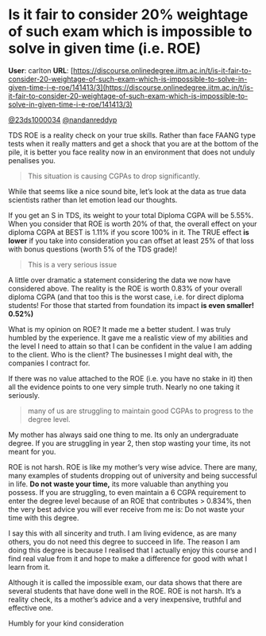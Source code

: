 # Is it fair to consider 20% weightage of such exam which is impossible to solve in given time (i.e. ROE)

**User**: carlton
**URL**: [https://discourse.onlinedegree.iitm.ac.in/t/is-it-fair-to-consider-20-weightage-of-such-exam-which-is-impossible-to-solve-in-given-time-i-e-roe/141413/3](https://discourse.onlinedegree.iitm.ac.in/t/is-it-fair-to-consider-20-weightage-of-such-exam-which-is-impossible-to-solve-in-given-time-i-e-roe/141413/3)

[@23ds1000034](/u/23ds1000034) [@nandanreddyp](/u/nandanreddyp)

TDS ROE is a reality check on your true skills. Rather than face FAANG type tests when it really matters and get a shock that you are at the bottom of the pile, it is better you face reality now in an environment that does not unduly penalises you.

> This situation is causing CGPAs to drop significantly.

While that seems like a nice sound bite, let’s look at the data as true data scientists rather than let emotion lead our thoughts.

If you get an S in TDS, its weight to your total Diploma CGPA will be 5.55%.  
When you consider that ROE is worth 20% of that, the overall effect on your diploma CGPA at BEST is 1.11% if you score 100% in it. The TRUE effect **is lower** if you take into consideration you can offset at least 25% of that loss with bonus questions (worth 5% of the TDS grade)!

> This is a very serious issue

A little over dramatic a statement considering the data we now have considered above. The reality is the ROE is worth 0.83% of your overall diploma CGPA (and that too this is the worst case, i.e. for direct diploma students! For those that started from foundation its impact **is even smaller! 0.52%)**

What is my opinion on ROE? It made me a better student. I was truly humbled by the experience. It gave me a realistic view of my abilities and the level I need to attain so that I can be confident in the value I am adding to the client. Who is the client? The businesses I might deal with, the companies I contract for.

If there was no value attached to the ROE (i.e. you have no stake in it) then all the evidence points to one very simple truth. Nearly no one taking it seriously.

> many of us are struggling to maintain good CGPAs to progress to the degree level.

My mother has always said one thing to me. Its only an undergraduate degree. If you are struggling in year 2, then stop wasting your time, its not meant for you.

ROE is not harsh. ROE is like my mother’s very wise advice. There are many, many examples of students dropping out of university and being successful in life. **Do not waste your time,** its more valuable than anything you possess. If you are struggling, to even maintain a 6 CGPA requirement to enter the degree level because of an ROE that contributes > 0.834%, then the very best advice you will ever receive from me is: Do not waste your time with this degree.

I say this with all sincerity and truth. I am living evidence, as are many others, you do not need this degree to succeed in life. The reason I am doing this degree is because I realised that I actually enjoy this course and I find real value from it and hope to make a difference for good with what I learn from it.

Although it is called the impossible exam, our data shows that there are several students that have done well in the ROE. ROE is not harsh. It’s a reality check, its a mother’s advice and a very inexpensive, truthful and effective one.

Humbly for your kind consideration
